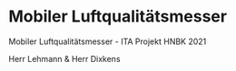 # Mobiler Luftqualitätsmesser
Mobiler Luftqualitätsmesser - ITA Projekt
HNBK 2021

Herr Lehmann & Herr Dixkens